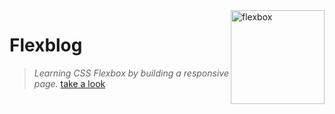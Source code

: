 <img align="right" alt="flexbox" width="150" src="https://achievement-images.teamtreehouse.com/badges_css_flexbox_layout_stage3.png">


# Flexblog

> *Learning CSS Flexbox by building a responsive page.* <a href="https://amxanda.github.io/flexblog/">take a look</a>
